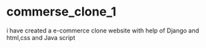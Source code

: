 # commerse_clone_1
i have created a e-commerce clone website with help of Django and html,css and Java script
